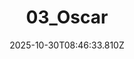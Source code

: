 ---
title: "03_Oscar"
description: ""
image: "/uploads/photos/1761813993805-03_Oscar.webp"
thumbnail: "/uploads/photos/1761813993805-03_Oscar-thumb.webp"
width: 6000
height: 4000
featured: false
date: 2025-10-30T08:46:33.810Z
order: 0
---